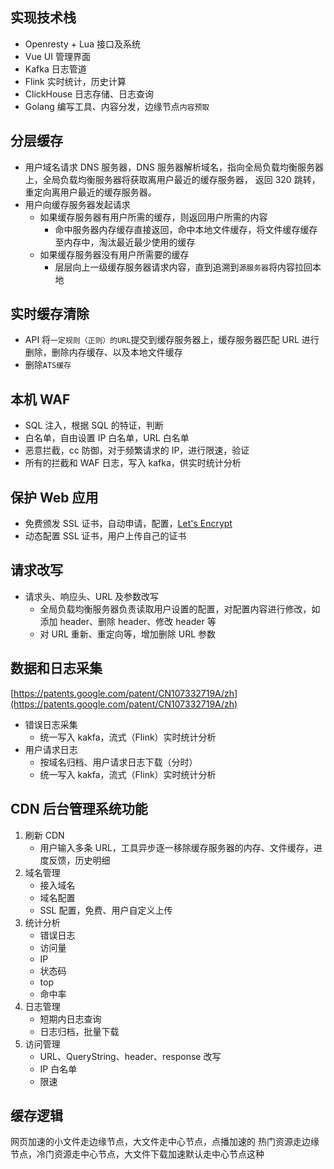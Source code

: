
## 实现技术栈

- Openresty + Lua  接口及系统
- Vue UI 管理界面
- Kafka 日志管道
- Flink 实时统计，历史计算
- ClickHouse 日志存储、日志查询
- Golang 编写工具、内容分发，边缘节点`内容预取`

## 分层缓存

- 用户域名请求 DNS 服务器，DNS 服务器解析域名，指向全局负载均衡服务器上，全局负载均衡服务器将获取离用户最近的缓存服务器，
返回 320 跳转，重定向离用户最近的缓存服务器。
- 用户向缓存服务器发起请求
    - 如果缓存服务器有用户所需的缓存，则返回用户所需的内容
        - 命中服务器内存缓存直接返回，命中本地文件缓存，将文件缓存缓存至内存中，淘汰最近最少使用的缓存
    - 如果缓存服务器没有用户所需要的缓存
        - 层层向上一级缓存服务器请求内容，直到追溯到`源服务器`将内容拉回本地

## 实时缓存清除
- API 将`一定规则（正则）的URL`提交到缓存服务器上，缓存服务器匹配 URL 进行删除，删除内存缓存、以及本地文件缓存
- 删除`ATS缓存`

## 本机 WAF
- SQL 注入，根据 SQL 的特证，判断
- 白名单，自由设置 IP 白名单，URL 白名单
- 恶意拦截，cc 防御，对于频繁请求的 IP，进行限速，验证
- 所有的拦截和 WAF 日志，写入 kafka，供实时统计分析

## 保护 Web 应用

- 免费颁发 SSL 证书，自动申请，配置，[Let's Encrypt](https://letsencrypt.org/zh-cn/)
- 动态配置 SSL 证书，用户上传自己的证书

## 请求改写
- 请求头、响应头、URL 及参数改写
    - 全局负载均衡服务器负责读取用户设置的配置，对配置内容进行修改，如添加 header、删除 header、修改 header 等
    - 对 URL 重新、重定向等，增加删除 URL 参数

## 数据和日志采集
[https://patents.google.com/patent/CN107332719A/zh](https://patents.google.com/patent/CN107332719A/zh)

- 错误日志采集
    - 统一写入 kakfa，流式（Flink）实时统计分析
- 用户请求日志
    - 按域名归档、用户请求日志下载（分时）
    - 统一写入 kakfa，流式（Flink）实时统计分析


## CDN 后台管理系统功能

1. 刷新 CDN
    - 用户输入多条 URL，工具异步逐一移除缓存服务器的内存、文件缓存，进度反馈，历史明细
2. 域名管理
    - 接入域名
    - 域名配置
    - SSL 配置，免费、用户自定义上传
3. 统计分析
    - 错误日志
    - 访问量
    - IP
    - 状态码
    - top
    - 命中率
4. 日志管理
    - 短期内日志查询
    - 日志归档，批量下载
5. 访问管理
    - URL、QueryString、header、response 改写
    - IP 白名单
    - 限速

## 缓存逻辑

网页加速的小文件走边缘节点，大文件走中心节点，点播加速的 热门资源走边缘节点，冷门资源走中心节点，大文件下载加速默认走中心节点这种